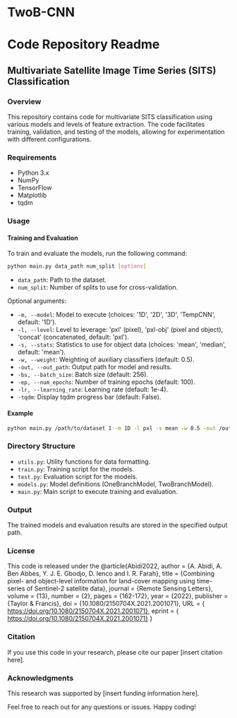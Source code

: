 # TwoB-CNN

# Code Repository Readme

## Multivariate Satellite Image Time Series (SITS) Classification

### Overview
This repository contains code for multivariate SITS classification using various models and levels of feature extraction. The code facilitates training, validation, and testing of the models, allowing for experimentation with different configurations.

### Requirements
- Python 3.x
- NumPy
- TensorFlow
- Matplotlib
- tqdm

### Usage

#### Training and Evaluation
To train and evaluate the models, run the following command:

```bash
python main.py data_path num_split [options]
```

- `data_path`: Path to the dataset.
- `num_split`: Number of splits to use for cross-validation.

Optional arguments:
- `-m, --model`: Model to execute (choices: '1D', '2D', '3D', 'TempCNN', default: '1D').
- `-l, --level`: Level to leverage: 'pxl' (pixel), 'pxl-obj' (pixel and object), 'concat' (concatenated, default: 'pxl').
- `-s, --stats`: Statistics to use for object data (choices: 'mean', 'median', default: 'mean').
- `-w, --weight`: Weighting of auxiliary classifiers (default: 0.5).
- `-out, --out_path`: Output path for model and results.
- `-bs, --batch_size`: Batch size (default: 256).
- `-ep, --num_epochs`: Number of training epochs (default: 100).
- `-lr, --learning_rate`: Learning rate (default: 1e-4).
- `-tqdm`: Display tqdm progress bar (default: False).

#### Example
```bash
python main.py /path/to/dataset 1 -m 1D -l pxl -s mean -w 0.5 -out /output/path -bs 256 -ep 100 -lr 1e-4 -tqdm
```

### Directory Structure
- `utils.py`: Utility functions for data formatting.
- `train.py`: Training script for the models.
- `test.py`: Evaluation script for the models.
- `models.py`: Model definitions (OneBranchModel, TwoBranchModel).
- `main.py`: Main script to execute training and evaluation.

### Output
The trained models and evaluation results are stored in the specified output path.

### License
This code is released under the 
    @article{Abidi2022,
    author = {A. Abidi, A. Ben Abbes, Y. J. E. Gbodjo, D. Ienco and I. R. Farah},
    title = {Combining pixel- and object-level information for land-cover mapping using time-series of Sentinel-2 satellite data},
    journal = {Remote Sensing Letters},
    volume = {13},
    number = {2},
    pages = {162-172},
    year = {2022},
    publisher = {Taylor & Francis},
    doi = {10.1080/2150704X.2021.2001071},
    URL = { https://doi.org/10.1080/2150704X.2021.2001071},
    eprint = { https://doi.org/10.1080/2150704X.2021.2001071}
}

### Citation
If you use this code in your research, please cite our paper [insert citation here].

### Acknowledgments
This research was supported by [insert funding information here].

Feel free to reach out for any questions or issues. Happy coding!

